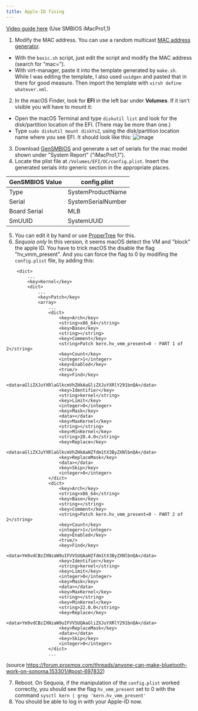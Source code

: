 ```yaml
---
title: Apple-ID fixing
---
```

 
[Video guide here](https://www.youtube.com/watch?v=vBRrCYZEjtI) (Use SMBIOS iMacPro1,1)

1. Modify the MAC address. You can use a random multicast [MAC address generator](https://www.hellion.org.uk/cgi-bin/randmac.pl).
 - With the `basic.sh` script, just edit the script and modify the MAC address (search for "mac=").
 - With virt-manager, paste it into the template generated by `make.sh`. While I was editing the template, I also used `uuidgen` and pasted that in there for good measure. Then import the template with `virsh define whatever.xml`.

2. In the macOS Finder, look for **EFI** in the left bar under **Volumes**. If it isn't visible you will have to mount it:
 - Open the macOS Terminal and type `diskutil list` and look for the disk/partition location of the EFI. (There may be more than one.)
 - Type `sudo diskutil mount diskYsZ`, using the disk/partition location name where you see EFI. It should look like this:
 ![image](https://oneclick-macos-simple-kvm.notaperson535.is-a.dev/img/efi%20partition.png)
3. Download [GenSMBIOS](https://github.com/corpnewt/GenSMBIOS) and generate a set of serials for the mac model shown under "System Report" ("iMacPro1,1").
4. Locate the plist file at `/Volumes/EFI/OC/config.plist`. Insert the generated serials into generic section in the appropriate places.

| GenSMBIOS Value | config.plist       |
| --------------- | ------------------ | 
| Type            | SystemProductName  | 
| Serial          | SystemSerialNumber |
| Board Serial    | MLB                |
| SmUUID          | SystemUUID         |

5. You can edit it by hand or use [ProperTree](https://github.com/corpnewt/ProperTree) for this.
6. *Sequoia only* In this version, it seems macOS detect the VM and "block" the apple ID. You have to trick macOS the disable the flag "hv_vmm_present". And you can force the flag to 0 by modifing the `config.plist` file, by adding this:
```
    <dict>
        ...
        <key>Kernel</key>
        <dict>
            ...
            <key>Patch</key>
            <array>
                ...
                <dict>
                    <key>Arch</key>
                    <string>x86_64</string>
                    <key>Base</key>
                    <string></string>
                    <key>Comment</key>
                    <string>Patch kern.hv_vmm_present=0 - PART 1 of 2</string>
                    <key>Count</key>
                    <integer>1</integer>
                    <key>Enabled</key>
                    <true/>
                    <key>Find</key>
                    <data>aGliZXJuYXRlaGlkcmVhZHkAaGliZXJuYXRlY291bnQA</data>
                    <key>Identifier</key>
                    <string>kernel</string>
                    <key>Limit</key>
                    <integer>0</integer>
                    <key>Mask</key>
                    <data></data>
                    <key>MaxKernel</key>
                    <string></string>
                    <key>MinKernel</key>
                    <string>20.4.0</string>
                    <key>Replace</key>
                    <data>aGliZXJuYXRlaGlkcmVhZHkAaHZfdm1tX3ByZXNlbnQA</data>
                    <key>ReplaceMask</key>
                    <data></data>
                    <key>Skip</key>
                    <integer>0</integer>
                </dict>
                <dict>
                    <key>Arch</key>
                    <string>x86_64</string>
                    <key>Base</key>
                    <string></string>
                    <key>Comment</key>
                    <string>Patch kern.hv_vmm_present=0 - PART 2 of 2</string>
                    <key>Count</key>
                    <integer>1</integer>
                    <key>Enabled</key>
                    <true/>
                    <key>Find</key>
                    <data>Ym9vdCBzZXNzaW9uIFVVSUQAaHZfdm1tX3ByZXNlbnQA</data>
                    <key>Identifier</key>
                    <string>kernel</string>
                    <key>Limit</key>
                    <integer>0</integer>
                    <key>Mask</key>
                    <data></data>
                    <key>MaxKernel</key>
                    <string></string>
                    <key>MinKernel</key>
                    <string>22.0.0</string>
                    <key>Replace</key>
                    <data>Ym9vdCBzZXNzaW9uIFVVSUQAaGliZXJuYXRlY291bnQA</data>
                    <key>ReplaceMask</key>
                    <data></data>
                    <key>Skip</key>
                    <integer>0</integer>
                </dict>
                ...
```
(source https://forum.proxmox.com/threads/anyone-can-make-bluetooth-work-on-sonoma.153301/#post-697832)

7. Reboot. On Sequoia, if the manipulation of the `config.plist` worked correctly, you should see the flag `hv_vmm_present` set to 0 with the command `sysctl kern | grep 'kern.hv_vmm_present'`
8. You should be able to log in with your Apple-ID now.
